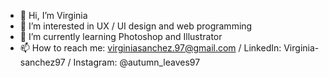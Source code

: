 - 👋 Hi, I’m Virginia
- 👀 I’m interested in UX / UI design and web programming
- 🌱 I’m currently learning Photoshop and Illustrator
- 📫 How to reach me: virginiasanchez.97@gmail.com / LinkedIn: Virginia-sanchez97 / Instagram: @autumn_leaves97
<!---
Virginia97/Virginia97 is a ✨ special ✨ repository because its `README.md` (this file) appears on your GitHub profile.
You can click the Preview link to take a look at your changes.
--->
